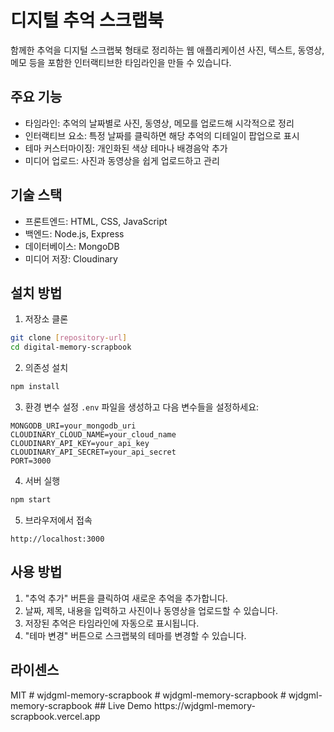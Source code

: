 # 디지털 추억 스크랩북

함께한 추억을 디지털 스크랩북 형태로 정리하는 웹 애플리케이션
사진, 텍스트, 동영상, 메모 등을 포함한 인터랙티브한 타임라인을 만들 수 있습니다.

## 주요 기능

- 타임라인: 추억의 날짜별로 사진, 동영상, 메모를 업로드해 시각적으로 정리
- 인터랙티브 요소: 특정 날짜를 클릭하면 해당 추억의 디테일이 팝업으로 표시
- 테마 커스터마이징: 개인화된 색상 테마나 배경음악 추가
- 미디어 업로드: 사진과 동영상을 쉽게 업로드하고 관리

## 기술 스택

- 프론트엔드: HTML, CSS, JavaScript
- 백엔드: Node.js, Express
- 데이터베이스: MongoDB
- 미디어 저장: Cloudinary

## 설치 방법

1. 저장소 클론
```bash
git clone [repository-url]
cd digital-memory-scrapbook
```

2. 의존성 설치
```bash
npm install
```

3. 환경 변수 설정
`.env` 파일을 생성하고 다음 변수들을 설정하세요:
```
MONGODB_URI=your_mongodb_uri
CLOUDINARY_CLOUD_NAME=your_cloud_name
CLOUDINARY_API_KEY=your_api_key
CLOUDINARY_API_SECRET=your_api_secret
PORT=3000
```

4. 서버 실행
```bash
npm start
```

5. 브라우저에서 접속
```
http://localhost:3000
```

## 사용 방법

1. "추억 추가" 버튼을 클릭하여 새로운 추억을 추가합니다.
2. 날짜, 제목, 내용을 입력하고 사진이나 동영상을 업로드할 수 있습니다.
3. 저장된 추억은 타임라인에 자동으로 표시됩니다.
4. "테마 변경" 버튼으로 스크랩북의 테마를 변경할 수 있습니다.

## 라이센스

MIT #   w j d g m l - m e m o r y - s c r a p b o o k 
 
 #   w j d g m l - m e m o r y - s c r a p b o o k 
 
 #   w j d g m l - m e m o r y - s c r a p b o o k 
 
 
# #   L i v e   D e m o  
 h t t p s : / / w j d g m l - m e m o r y - s c r a p b o o k . v e r c e l . a p p  
 